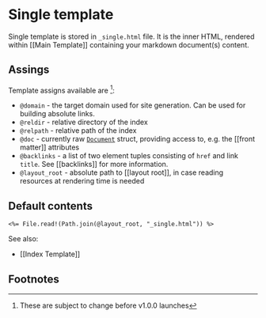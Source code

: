 # Single template

Single template is stored in `_single.html` file.
It is the inner HTML, rendered within [[Main Template]] containing your
markdown document(s) content.

## Assings

Template assigns available are [^1]:

  - `@domain` - the target domain used for site generation. Can be used for
    building absolute links.
  - `@reldir` - relative directory of the index
  - `@relpath` - relative path of the index
  - `@doc` - currently raw
    [`Document`](https://github.com/aerosol/wb/blob/main/lib/wb/resources/document.ex#L2) struct, providing access to, e.g. the [[front matter]] attributes
  - `@backlinks` - a list of two element tuples consisting of `href` and
    link `title`. See [[backlinks]] for more information.
  - `@layout_root` - absolute path to [[layout root]], in case reading
    resources at rendering time is needed

## Default contents

```
<%= File.read!(Path.join(@layout_root, "_single.html")) %>
```

See also:
 - [[Index Template]]

## Footnotes

[^1]: These are subject to change before v1.0.0 launches
